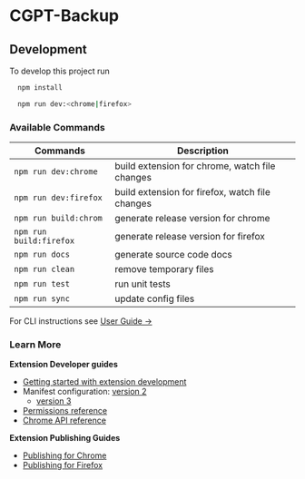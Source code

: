 # CGPT-Backup

## Development

To develop this project run

```bash
  npm install
```

```bash
  npm run dev:<chrome|firefox>
```

### Available Commands

| Commands | Description |
| --- | --- |
| `npm run dev:chrome` | build extension for chrome, watch file changes |
| `npm run dev:firefox` | build extension for firefox, watch file changes |
| `npm run build:chrom` | generate release version for chrome |
| `npm run build:firefox` | generate release version for firefox |
| `npm run docs` | generate source code docs |
| `npm run clean` | remove temporary files |
| `npm run test` | run unit tests |
| `npm run sync` | update config files |

For CLI instructions see [User Guide &rarr;](https://oss.mobilefirst.me/extension-cli/)

### Learn More

**Extension Developer guides**

- [Getting started with extension development](https://developer.chrome.com/extensions/getstarted)
- Manifest configuration: [version 2](https://developer.chrome.com/extensions/manifest)
    - [version 3](https://developer.chrome.com/docs/extensions/mv3/intro/)
- [Permissions reference](https://developer.chrome.com/extensions/declare_permissions)
- [Chrome API reference](https://developer.chrome.com/docs/extensions/reference/)

**Extension Publishing Guides**

- [Publishing for Chrome](https://developer.chrome.com/webstore/publish)
- [Publishing for Firefox](https://extensionworkshop.com/documentation/publish/submitting-an-add-on/)
